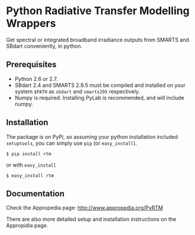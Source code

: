 Python Radiative Transfer Modelling Wrappers
============================================

Get spectral or integrated broadband irradiance outputs from SMARTS and SBdart
conveniently, in python.


Prerequisites
-------------

 * Python 2.6 or 2.7.
 * SBdart 2.4 and SMARTS 2.9.5 must be compiled and installed on your system
   `$PATH` as `sbdart` and `smarts295` respectively.
 * Numpy is required. Installing PyLab is recommended, and will include numpy.


Installation
------------

The package is on PyPi, so assuming your python installation included
`setuptools`, you can simply use `pip` (or `easy_install`).

    $ pip install rtm

or with `easy_install`

    $ easy_install rtm


Documentation
-------------

Check the Appropedia page: http://www.appropedia.org/PyRTM

There are also more detailed setup and installation instructions on the
Appropidia page.
